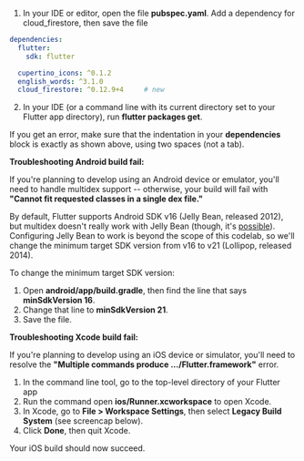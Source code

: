 1. In your IDE or editor, open the file **pubspec.yaml**. Add a dependency for cloud_firestore, then save the file

```yaml
dependencies:
  flutter:
    sdk: flutter

  cupertino_icons: ^0.1.2
  english_words: ^3.1.0
  cloud_firestore: ^0.12.9+4     # new
```

2. In your IDE (or a command line with its current directory set to your Flutter app directory), run **flutter packages get**.

If you get an error, make sure that the indentation in your **dependencies** block is exactly as shown above, using two spaces (not a tab).

**Troubleshooting Android build fail:**

If you're planning to develop using an Android device or emulator, you'll need to handle multidex support -- otherwise, your build will fail with **"Cannot fit requested classes in a single dex file."**

By default, Flutter supports Android SDK v16 (Jelly Bean, released 2012), but multidex doesn't really work with Jelly Bean (though, it's [possible](https://developer.android.com/studio/build/multidex)). Configuring Jelly Bean to work is beyond the scope of this codelab, so we'll change the minimum target SDK version from v16 to v21 (Lollipop, released 2014).

To change the minimum target SDK version:

1) Open **android/app/build.gradle**, then find the line that says **minSdkVersion 16**.
2) Change that line to **minSdkVersion 21**.
3) Save the file.
   
**Troubleshooting Xcode build fail:**

If you're planning to develop using an iOS device or simulator, you'll need to resolve the **"Multiple commands produce .../Flutter.framework"** error.

1) In the command line tool, go to the top-level directory of your Flutter app
2) Run the command open **ios/Runner.xcworkspace** to open Xcode.
3) In Xcode, go to **File > Workspace Settings**, then select **Legacy Build System** (see screencap below).
4) Click **Done**, then quit Xcode.

Your iOS build should now succeed.